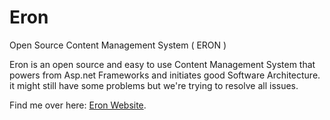 # Eron
Open Source Content Management System ( ERON )


<!-- [![Build status](https://ci.appveyor.com/api/projects/status/9ebmnxlnfgp54mld?svg=true)](https://ci.appveyor.com/project/MRebati/eron) -->

Eron is an open source and easy to use Content Management System that powers from Asp.net Frameworks and initiates good Software Architecture.
it might still have some problems but we're trying to resolve all issues. 

Find me over here: [Eron Website](http://eron.rebati.ir).

